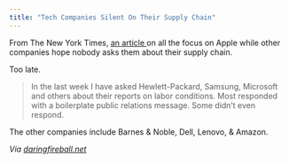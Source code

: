 ```yaml
---
title: "Tech Companies Silent On Their Supply Chain"
---
```

<p>From The New York Times, <a href="http://bits.blogs.nytimes.com/2012/04/08/disruptions-on-worker-conditions-apples-rivals-are-silent/">an article </a> on all the focus on Apple while other companies hope nobody asks them about their supply chain.</p>
<p>Too late.</p>
<blockquote><p>
  In the last week I have asked Hewlett-Packard, Samsung, Microsoft and others about their reports on labor conditions. Most responded with a boilerplate public relations message. Some didn’t even respond.
</p></blockquote>
<p>The other companies include Barnes &amp; Noble, Dell, Lenovo, &amp; Amazon.</p>
<p><em>Via <a href="http://daringfireball.net/linked/2012/04/09/foxconn-silent">daringfireball.net</a></em></p>
